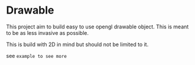 # Drawable 

This project aim to build easy to use opengl drawable object. 
This is meant to be as less invasive as possible.

This is build with 2D in mind but should not be limited to it.

see `example to see more`